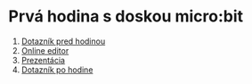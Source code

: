 # Prvá hodina s doskou micro:bit

1. [Dotazník pred hodinou](https://goo.gl/forms/aHYUVnX8xsBWDYI62)
2. [Online editor](https://makecode.microbit.org/?lang=sk_SK)
3. [Prezentácia](https://slides.com/marekmansell/vnv-lesson)
4. [Dotazník po hodine](https://goo.gl/forms/GiJc7RBbR7m3e85x2)
